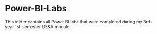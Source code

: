 # Power-BI-Labs
This folder contains all Power BI labs that were completed during my 3rd-year 1st-semester DS&amp;A module.
